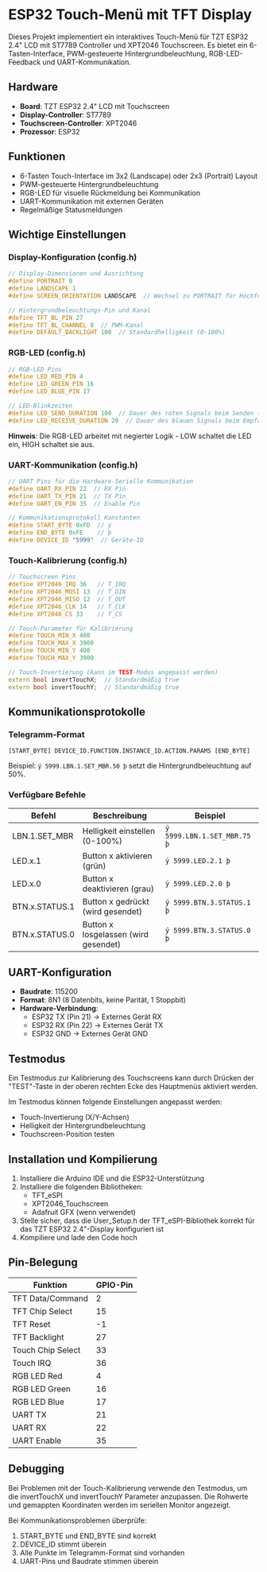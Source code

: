 # ESP32 Touch-Menü mit TFT Display

Dieses Projekt implementiert ein interaktives Touch-Menü für TZT ESP32 2.4" LCD mit ST7789 Controller und XPT2046 Touchscreen. Es bietet ein 6-Tasten-Interface, PWM-gesteuerte Hintergrundbeleuchtung, RGB-LED-Feedback und UART-Kommunikation.

## Hardware

- **Board**: TZT ESP32 2.4" LCD mit Touchscreen
- **Display-Controller**: ST7789
- **Touchscreen-Controller**: XPT2046
- **Prozessor**: ESP32

## Funktionen

- 6-Tasten Touch-Interface im 3x2 (Landscape) oder 2x3 (Portrait) Layout
- PWM-gesteuerte Hintergrundbeleuchtung
- RGB-LED für visuelle Rückmeldung bei Kommunikation
- UART-Kommunikation mit externen Geräten
- Regelmäßige Statusmeldungen

## Wichtige Einstellungen

### Display-Konfiguration (config.h)

```cpp
// Display-Dimensionen und Ausrichtung
#define PORTRAIT 0
#define LANDSCAPE 1
#define SCREEN_ORIENTATION LANDSCAPE  // Wechsel zu PORTRAIT für Hochformat

// Hintergrundbeleuchtungs-Pin und Kanal
#define TFT_BL_PIN 27
#define TFT_BL_CHANNEL 0  // PWM-Kanal
#define DEFAULT_BACKLIGHT 100  // Standardhelligkeit (0-100%)
```

### RGB-LED (config.h)

```cpp
// RGB-LED Pins
#define LED_RED_PIN 4
#define LED_GREEN_PIN 16
#define LED_BLUE_PIN 17

// LED-Blinkzeiten
#define LED_SEND_DURATION 100  // Dauer des roten Signals beim Senden (ms)
#define LED_RECEIVE_DURATION 20  // Dauer des blauen Signals beim Empfangen (ms)
```

**Hinweis**: Die RGB-LED arbeitet mit negierter Logik - LOW schaltet die LED ein, HIGH schaltet sie aus.

### UART-Kommunikation (config.h)

```cpp
// UART Pins für die Hardware-Serielle Kommunikation
#define UART_RX_PIN 22  // RX Pin
#define UART_TX_PIN 21  // TX Pin
#define UART_EN_PIN 35  // Enable Pin

// Kommunikationsprotokoll Konstanten
#define START_BYTE 0xFD  // ý
#define END_BYTE 0xFE    // þ
#define DEVICE_ID "5999"  // Geräte-ID
```

### Touch-Kalibrierung (config.h)

```cpp
// Touchscreen Pins
#define XPT2046_IRQ 36   // T_IRQ
#define XPT2046_MOSI 13  // T_DIN
#define XPT2046_MISO 12  // T_OUT
#define XPT2046_CLK 14   // T_CLK
#define XPT2046_CS 33    // T_CS

// Touch-Parameter für Kalibrierung
#define TOUCH_MIN_X 400
#define TOUCH_MAX_X 3900
#define TOUCH_MIN_Y 400
#define TOUCH_MAX_Y 3900

// Touch-Invertierung (kann im TEST-Modus angepasst werden)
extern bool invertTouchX;  // Standardmäßig true
extern bool invertTouchY;  // Standardmäßig true
```

## Kommunikationsprotokolle

### Telegramm-Format

```
[START_BYTE] DEVICE_ID.FUNCTION.INSTANCE_ID.ACTION.PARAMS [END_BYTE]
```

Beispiel: `ý 5999.LBN.1.SET_MBR.50 þ` setzt die Hintergrundbeleuchtung auf 50%.

### Verfügbare Befehle

| Befehl | Beschreibung | Beispiel |
|--------|--------------|----------|
| LBN.1.SET_MBR | Helligkeit einstellen (0-100%) | `ý 5999.LBN.1.SET_MBR.75 þ` |
| LED.x.1 | Button x aktivieren (grün) | `ý 5999.LED.2.1 þ` |
| LED.x.0 | Button x deaktivieren (grau) | `ý 5999.LED.2.0 þ` |
| BTN.x.STATUS.1 | Button x gedrückt (wird gesendet) | `ý 5999.BTN.3.STATUS.1 þ` |
| BTN.x.STATUS.0 | Button x losgelassen (wird gesendet) | `ý 5999.BTN.3.STATUS.0 þ` |

## UART-Konfiguration

- **Baudrate**: 115200
- **Format**: 8N1 (8 Datenbits, keine Parität, 1 Stoppbit)
- **Hardware-Verbindung**:
  - ESP32 TX (Pin 21) → Externes Gerät RX
  - ESP32 RX (Pin 22) → Externes Gerät TX
  - ESP32 GND → Externes Gerät GND

## Testmodus

Ein Testmodus zur Kalibrierung des Touchscreens kann durch Drücken der "TEST"-Taste in der oberen rechten Ecke des Hauptmenüs aktiviert werden.

Im Testmodus können folgende Einstellungen angepasst werden:
- Touch-Invertierung (X/Y-Achsen)
- Helligkeit der Hintergrundbeleuchtung
- Touchscreen-Position testen

## Installation und Kompilierung

1. Installiere die Arduino IDE und die ESP32-Unterstützung
2. Installiere die folgenden Bibliotheken:
   - TFT_eSPI
   - XPT2046_Touchscreen
   - Adafruit GFX (wenn verwendet)
3. Stelle sicher, dass die User_Setup.h der TFT_eSPI-Bibliothek korrekt für das TZT ESP32 2.4"-Display konfiguriert ist
4. Kompiliere und lade den Code hoch

## Pin-Belegung

| Funktion | GPIO-Pin |
|----------|----------|
| TFT Data/Command | 2 |
| TFT Chip Select | 15 |
| TFT Reset | -1 |
| TFT Backlight | 27 |
| Touch Chip Select | 33 |
| Touch IRQ | 36 |
| RGB LED Red | 4 |
| RGB LED Green | 16 |
| RGB LED Blue | 17 |
| UART TX | 21 |
| UART RX | 22 |
| UART Enable | 35 |

## Debugging

Bei Problemen mit der Touch-Kalibrierung verwende den Testmodus, um die invertTouchX und invertTouchY Parameter anzupassen. Die Rohwerte und gemappten Koordinaten werden im seriellen Monitor angezeigt.

Bei Kommunikationsproblemen überprüfe:
1. START_BYTE und END_BYTE sind korrekt
2. DEVICE_ID stimmt überein
3. Alle Punkte im Telegramm-Format sind vorhanden
4. UART-Pins und Baudrate stimmen überein
